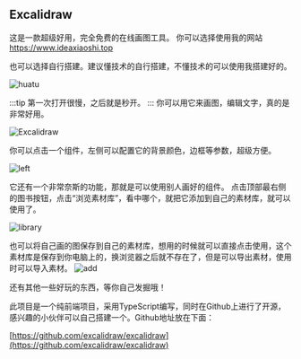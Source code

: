## Excalidraw
这是一款超级好用，完全免费的在线画图工具。
你可以选择使用我的网站 https://www.ideaxiaoshi.top

也可以选择自行搭建。建议懂技术的自行搭建，不懂技术的可以使用我搭建好的。

![huatu](https://cdn.jsdelivr.net/gh/CoderSJX/nullpointer-images/images/huatu.png)

:::tip
第一次打开很慢，之后就是秒开。
:::
你可以用它来画图，编辑文字，真的是非常好用。

![Excalidraw](https://cdn.jsdelivr.net/gh/CoderSJX/nullpointer-images/images/draw1.png)

你可以点击一个组件，左侧可以配置它的背景颜色，边框等参数，超级方便。

![left](https://cdn.jsdelivr.net/gh/CoderSJX/nullpointer-images/images/draw4.png)



它还有一个非常奈斯的功能，那就是可以使用别人画好的组件。
点击顶部最右侧的图书按钮，点击“浏览素材库”，看中哪个，就把它添加到自己的素材库，就可以使用了。

![library](https://cdn.jsdelivr.net/gh/CoderSJX/nullpointer-images/images/draw2.png)

也可以将自己画的图保存到自己的素材库，想用的时候就可以直接点击使用，这个素材库是保存到你电脑上的，换浏览器之后就不存在了，但是可以导出素材，使用时可以导入素材。
![add](https://cdn.jsdelivr.net/gh/CoderSJX/nullpointer-images/images/draw3.png)

还有其他一些好玩的东西，等你自己发掘哦！

此项目是一个纯前端项目，采用TypeScript编写，同时在Github上进行了开源，感兴趣的小伙伴可以自己搭建一个。Github地址放在下面：


[https://github.com/excalidraw/excalidraw](https://github.com/excalidraw/excalidraw)



